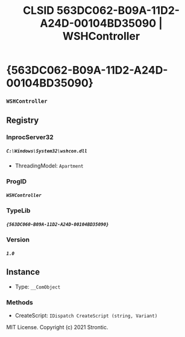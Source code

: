 ﻿---
title: "CLSID 563DC062-B09A-11D2-A24D-00104BD35090 | WSHController"
excerpt: What is COM-Object CLSID 563DC062-B09A-11D2-A24D-00104BD35090?
---

# {563DC062-B09A-11D2-A24D-00104BD35090}

### `WSHController`

## Registry


### InprocServer32

##### `C:\Windows\System32\wshcon.dll`
* ThreadingModel: `Apartment`

### ProgID

##### `WSHController`

### TypeLib

##### `{563DC060-B09A-11D2-A24D-00104BD35090}`

### Version

##### `1.0`

## Instance

* Type: `__ComObject`

### Methods

* CreateScript: `IDispatch CreateScript (string, Variant)`

MIT License. Copyright (c) 2021 Strontic.


